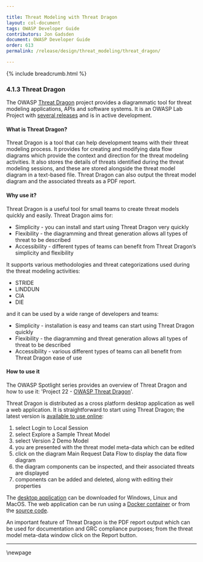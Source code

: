 ```yaml
---

title: Threat Modeling with Threat Dragon
layout: col-document
tags: OWASP Developer Guide
contributors: Jon Gadsden
document: OWASP Developer Guide
order: 613
permalink: /release/design/threat_modeling/threat_dragon/

---
```


{% include breadcrumb.html %}

### 4.1.3 Threat Dragon

The OWASP [Threat Dragon][tdtm] project provides a diagrammatic tool for threat modeling
applications, APIs and software systems.
It is an OWASP Lab Project with [several releases][tddownload] and is in active development.

#### What is Threat Dragon?

Threat Dragon is a tool that can help development teams with their threat modeling process.
It provides for creating and modifying data flow diagrams which provide the
context and direction for the threat modeling activities.
It also stores the details of threats identified during the threat modeling sessions,
and these are stored alongside the threat model diagram in a text-based file.
Threat Dragon can also output the threat model diagram and the associated threats as a PDF report.

#### Why use it?

Threat Dragon is a useful tool for small teams to create threat models quickly and easily.
Threat Dragon aims for:

* Simplicity - you can install and start using Threat Dragon very quickly
* Flexibility - the diagramming and threat generation allows all types of threat to be described
* Accessibility - different types of teams can benefit from Threat Dragon’s simplicity and flexibility

It supports various methodologies and threat categorizations used during the threat modeling activities:

* STRIDE
* LINDDUN
* CIA
* DIE

and it can be used by a wide range of developers and teams:

* Simplicity - installation is easy and teams can start using Threat Dragon quickly
* Flexibility - the diagramming and threat generation allows all types of threat to be described
* Accessibility - various different types of teams can all benefit from Threat Dragon ease of use

#### How to use it

The OWASP Spotlight series provides an overview of Threat Dragon and how to use it:
'Project 22 - [OWASP Threat Dragon][spotlight22]'.

Threat Dragon is distributed as a cross platform desktop application as well a web application.
It is straightforward to start using Threat Dragon; the latest version is [available to use online][tddemo]:

1. select Login to Local Session
2. select Explore a Sample Threat Model
3. select Version 2 Demo Model
4. you are presented with the threat model meta-data which can be edited
5. click on the diagram Main Request Data Flow to display the data flow diagram
6. the diagram components can be inspected, and their associated threats are displayed
7. components can be added and deleted, along with editing their properties

The [desktop application][tddownload] can be downloaded for Windows, Linux and MacOS.
The web application can be run using a [Docker container][tddocker] or from the [source code][tdcode].

An important feature of Threat Dragon is the PDF report output which can be used for documentation
and GRC compliance purposes; from the threat model meta-data window click on the Report button.

----


[tddemo]: https://www.threatdragon.com/#/
[tdcode]: https://github.com/OWASP/threat-dragon
[tddocker]: https://hub.docker.com/r/owasp/threat-dragon/tags
[tddownload]: https://github.com/OWASP/threat-dragon/releases
[tdtm]: https://owasp.org/www-project-threat-dragon/
[spotlight22]: https://youtu.be/hUOAoc6QGJo

\newpage
